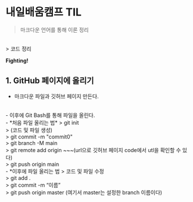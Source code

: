 # 내일배움캠프 TIL

> 마크다운 언어를 통해 이론 정리
<br>
> 코드 정리
<br>


**Fighting!**

## 1. GitHub 페이지에 올리기

- 마크다운 파일과 깃허브 페이지 만든다.
<br>
- 이후에 Git Bash를 통해 파일을 올린다.
<br>
- *처음 파일 올리는 법*
> git init<br>
> (코드 및 파일 생성)<br>
> git commit -m "commit0"<br>
> git branch -M main<br>
> git remote add origin ~~~(url으로 깃허브 페이지 code에서 utl을 확인할 수 있다)<br>
> git push origin main
<br>
- *이후에 파일 올리는 법
> 코드 및 파일 수정<br>
> git add .<br>
> git commit -m “이름”<br>
> git push origin master (여기서 master는 설정한 branch 이름이다)
<br>
 